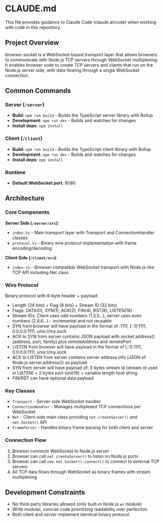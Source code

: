 # CLAUDE.md

This file provides guidance to Claude Code (claude.ai/code) when working with code in this repository.

## Project Overview

browser-socket is a WebSocket-based transport layer that allows browsers to communicate with Node.js TCP servers through WebSocket multiplexing. It enables browser code to create TCP servers and clients that run on the Node.js server side, with data flowing through a single WebSocket connection.

## Common Commands

### Server (`/server`)

- **Build**: `npm run build` - Builds the TypeScript server library with Rollup
- **Development**: `npm run dev` - Builds and watches for changes
- **Install deps**: `npm install`

### Client (`/client`)

- **Build**: `npm run build` - Builds the TypeScript client library with Rollup
- **Development**: `npm run dev` - Builds and watches for changes
- **Install deps**: `npm install`

### Runtime

- **Default WebSocket port**: 8080

## Architecture

### Core Components

**Server Side (`/server/src`)**:

- `index.ts` - Main transport layer with Transport and ConnectionHandler classes
- `protocol.ts` - Binary wire protocol implementation with frame encoding/decoding

**Client Side (`/client/src`)**:

- `index.ts` - Browser-compatible WebSocket transport with Node.js-like TCP API including Net class

### Wire Protocol

Binary protocol with 8-byte header + payload:

- Length (24 bits) + Flag (8 bits) + Stream ID (32 bits)
- Flags: DATA(0), SYN(1), ACK(2), FIN(4), RST(8), LISTEN(16)
- Stream IDs: Client uses odd numbers (1,3,5...), server uses even numbers (2,4,6...) - incremental and not reusable
- SYN from browser will have payload in the format of :1111, [::1]:1111, 0.0.0.0:1111, unix://my.sock
- ACK to SYN from server contains JSON payload with socket.address() (address, port, family) plus remoteAddress and remotePort
- LISTEN from browser will have payload in the format of [::1]:1111, 0.0.0.0:1111, unix://my.sock
- ACK to LISTEN from server contains server address info (JSON of Node.js server.address()) as payload
- SYN from server will have payload of: 3 bytes stream id (stream id used in LISTEN) + 2 bytes port (uint16) + variable length host string
- FIN/RST can have optional data payload

### Key Classes

- `Transport` - Server-side WebSocket handler
- `ConnectionHandler` - Manages multiplexed TCP connections per WebSocket
- `Net` - Client-side main class providing `net.createServer()` and `net.Socket()` API
- `FrameParser` - Handles binary frame parsing for both client and server

### Connection Flow

1. Browser connects WebSocket to Node.js server
2. Browser can call `net.createServer()` to listen on Node.js ports
3. Browser can call `new net.Socket().connect()` to connect to external TCP servers
4. All TCP data flows through WebSocket as binary frames with stream multiplexing

## Development Constraints

- No third-party libraries allowed (only built-in Node.js `ws` module)
- Write modular, concise code prioritizing readability over perfection
- Both client and server implement identical binary protocol
